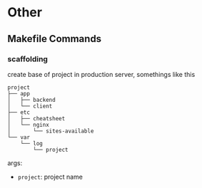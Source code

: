 # Other

## Makefile Commands

### scaffolding

create base of project in production server, somethings like this

```
project
├── app
│   ├── backend
│   └── client
├── etc
│   ├── cheatsheet
│   └── nginx
│       └── sites-available
└── var
    └── log
        └── project
```

args:

- `project`: project name
